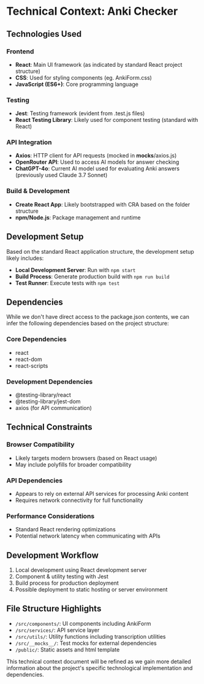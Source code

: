 # Technical Context: Anki Checker

## Technologies Used

### Frontend
- **React**: Main UI framework (as indicated by standard React project structure)
- **CSS**: Used for styling components (eg. AnkiForm.css)
- **JavaScript (ES6+)**: Core programming language

### Testing
- **Jest**: Testing framework (evident from .test.js files)
- **React Testing Library**: Likely used for component testing (standard with React)

### API Integration
- **Axios**: HTTP client for API requests (mocked in __mocks__/axios.js)
- **OpenRouter API**: Used to access AI models for answer checking
- **ChatGPT-4o**: Current AI model used for evaluating Anki answers (previously used Claude 3.7 Sonnet)

### Build & Development
- **Create React App**: Likely bootstrapped with CRA based on the folder structure
- **npm/Node.js**: Package management and runtime

## Development Setup
Based on the standard React application structure, the development setup likely includes:

- **Local Development Server**: Run with `npm start`
- **Build Process**: Generate production build with `npm run build`
- **Test Runner**: Execute tests with `npm test`

## Dependencies
While we don't have direct access to the package.json contents, we can infer the following dependencies based on the project structure:

### Core Dependencies
- react
- react-dom
- react-scripts

### Development Dependencies
- @testing-library/react
- @testing-library/jest-dom
- axios (for API communication)

## Technical Constraints

### Browser Compatibility
- Likely targets modern browsers (based on React usage)
- May include polyfills for broader compatibility

### API Dependencies
- Appears to rely on external API services for processing Anki content
- Requires network connectivity for full functionality

### Performance Considerations
- Standard React rendering optimizations
- Potential network latency when communicating with APIs

## Development Workflow
1. Local development using React development server
2. Component & utility testing with Jest
3. Build process for production deployment
4. Possible deployment to static hosting or server environment

## File Structure Highlights
- `/src/components/`: UI components including AnkiForm
- `/src/services/`: API service layer
- `/src/utils/`: Utility functions including transcription utilities
- `/src/__mocks__/`: Test mocks for external dependencies
- `/public/`: Static assets and html template

This technical context document will be refined as we gain more detailed information about the project's specific technological implementation and dependencies.
